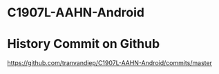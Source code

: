 # C1907L-AAHN-Android

# History Commit on Github

https://github.com/tranvandiep/C1907L-AAHN-Android/commits/master
